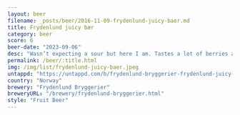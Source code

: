 ```yaml
---
layout: beer
filename: _posts/beer/2016-11-09-frydenlund-juicy-baer.md
title: Frydenlund juicy bær
category: beer
score: 6
beer-date: "2023-09-06"
desc: "Wasn’t expecting a sour but here I am. Tastes a lot of berries and is more sweet than sour"
permalink: /beer/:title.html
img: /img/list/frydenlund-juicy-baer.jpeg
untappd: "https://untappd.com/b/frydenlund-bryggerier-frydenlund-juicy-baer/4694644"
country: "Norway"
brewery: "Frydenlund Bryggerier"
breweryURL: "/brewery/frydenlund-bryggerier.html"
style: "Fruit Beer"
---
```

